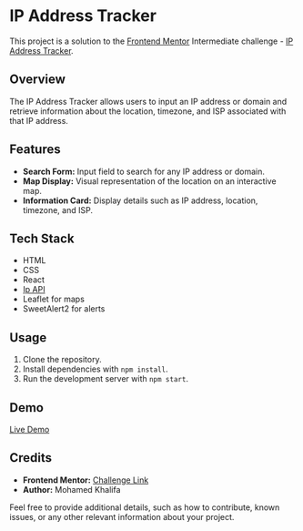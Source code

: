 # IP Address Tracker

This project is a solution to the [Frontend Mentor](https://www.frontendmentor.io/) Intermediate challenge - [IP Address Tracker](https://www.frontendmentor.io/challenges/ip-address-tracker-I8-0yYAH0).

## Overview

The IP Address Tracker allows users to input an IP address or domain and retrieve information about the location, timezone, and ISP associated with that IP address.

## Features

- **Search Form:** Input field to search for any IP address or domain.
- **Map Display:** Visual representation of the location on an interactive map.
- **Information Card:** Display details such as IP address, location, timezone, and ISP.

## Tech Stack

- HTML
- CSS
- React
- [Ip API](https://ipapi.co/)
- Leaflet for maps
- SweetAlert2 for alerts

## Usage

1. Clone the repository.
2. Install dependencies with `npm install`.
3. Run the development server with `npm start`.

## Demo

[Live Demo](https://www.frontendmentor.io/solutions/ip-address-tracker-using-react-gtAIPWuGuB)

## Credits

- **Frontend Mentor:** [Challenge Link](https://www.frontendmentor.io/challenges/ip-address-tracker-I8-0yYAH0)
- **Author:** Mohamed Khalifa

Feel free to provide additional details, such as how to contribute, known issues, or any other relevant information about your project.
